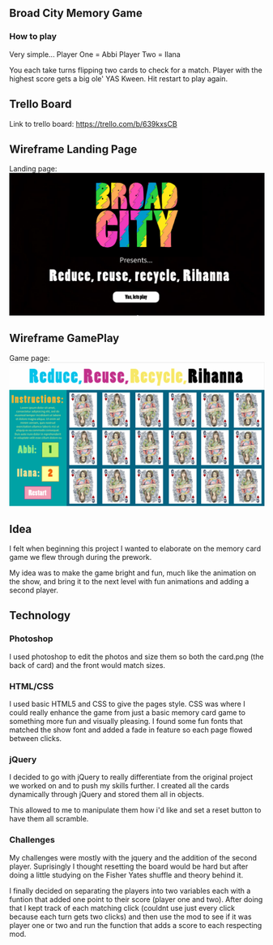 ## Broad City Memory Game

### How to play
Very simple...
Player One = Abbi
Player Two = Ilana

You each take turns flipping two cards to check for a match. Player with the highest score gets a big ole' YAS Kween. Hit restart to play again.


## Trello Board

Link to trello board:
https://trello.com/b/639kxsCB

## Wireframe Landing Page

Landing page:
![Screenshot](Landing.jpg)

## Wireframe GamePlay

Game page:
![Screenshot](Game.jpg)



## Idea

I felt when beginning this project I wanted to elaborate on the memory card game we flew through during the prework.

My idea was to make the game bright and fun, much like the animation on the show, and bring it to the next level with fun animations and adding a second player.

## Technology 

### Photoshop

I used photoshop to edit the photos and size them so both the card.png (the back of card) and the front would match sizes.

### HTML/CSS

I used basic HTML5 and CSS to give the pages style. CSS was where I could really enhance the game from just a basic memory card game to something more fun and visually pleasing. I found some fun fonts that matched the show font and added a fade in feature so each page flowed between clicks. 

### jQuery

I decided to go with jQuery to really differentiate from the original project we worked on and to push my skills further. I created all the cards dynamically through jQuery and stored them all in objects.

This allowed to me to manipulate them how i'd like and set a reset button to have them all scramble.

### Challenges

My challenges were mostly with the jquery and the addition of the second player. Suprisingly I thought resetting the board would be hard but after doing a little studying on the Fisher Yates shuffle and theory behind it. 

I finally decided on separating the players into two variables each with a funtion that added one point to their score (player one and two). After doing that I kept track of each matching click (couldnt use just every click because each turn gets two clicks) and then use the mod to see if it was player one or two and run the function that adds a score to each respecting mod.



